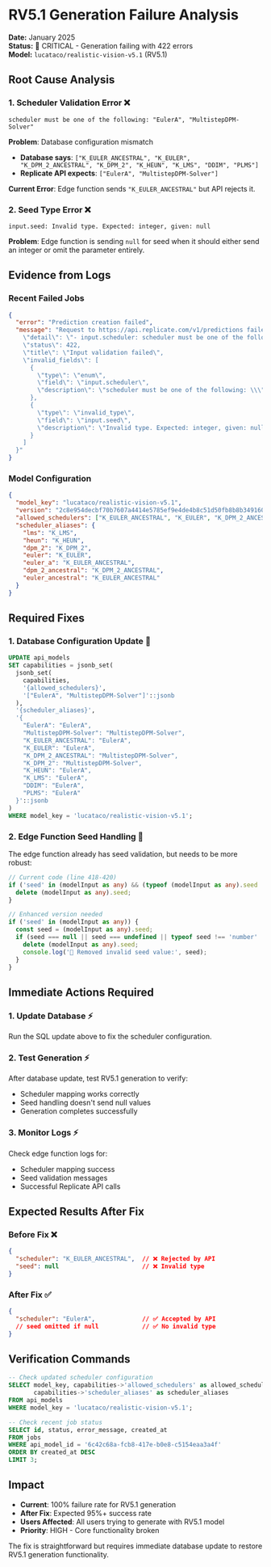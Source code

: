 # RV5.1 Generation Failure Analysis

**Date:** January 2025  
**Status:** 🚨 CRITICAL - Generation failing with 422 errors  
**Model:** `lucataco/realistic-vision-v5.1` (RV5.1)

## **Root Cause Analysis**

### **1. Scheduler Validation Error** ❌
```
scheduler must be one of the following: "EulerA", "MultistepDPM-Solver"
```

**Problem**: Database configuration mismatch
- **Database says**: `["K_EULER_ANCESTRAL", "K_EULER", "K_DPM_2_ANCESTRAL", "K_DPM_2", "K_HEUN", "K_LMS", "DDIM", "PLMS"]`
- **Replicate API expects**: `["EulerA", "MultistepDPM-Solver"]`

**Current Error**: Edge function sends `"K_EULER_ANCESTRAL"` but API rejects it.

### **2. Seed Type Error** ❌
```
input.seed: Invalid type. Expected: integer, given: null
```

**Problem**: Edge function is sending `null` for seed when it should either send an integer or omit the parameter entirely.

## **Evidence from Logs**

### **Recent Failed Jobs**
```json
{
  "error": "Prediction creation failed",
  "message": "Request to https://api.replicate.com/v1/predictions failed with status 422 Unprocessable Entity: {
    \"detail\": \"- input.scheduler: scheduler must be one of the following: \\\"EulerA\\\", \\\"MultistepDPM-Solver\\\"\\n- input.seed: Invalid type. Expected: integer, given: null\\n\",
    \"status\": 422,
    \"title\": \"Input validation failed\",
    \"invalid_fields\": [
      {
        \"type\": \"enum\",
        \"field\": \"input.scheduler\",
        \"description\": \"scheduler must be one of the following: \\\"EulerA\\\", \\\"MultistepDPM-Solver\\\"\"
      },
      {
        \"type\": \"invalid_type\",
        \"field\": \"input.seed\",
        \"description\": \"Invalid type. Expected: integer, given: null\"
      }
    ]
  }"
}
```

### **Model Configuration**
```json
{
  "model_key": "lucataco/realistic-vision-v5.1",
  "version": "2c8e954decbf70b7607a4414e5785ef9e4de4b8c51d50fb8b8b349160e0ef6bb",
  "allowed_schedulers": ["K_EULER_ANCESTRAL", "K_EULER", "K_DPM_2_ANCESTRAL", "K_DPM_2", "K_HEUN", "K_LMS", "DDIM", "PLMS"],
  "scheduler_aliases": {
    "lms": "K_LMS",
    "heun": "K_HEUN", 
    "dpm_2": "K_DPM_2",
    "euler": "K_EULER",
    "euler_a": "K_EULER_ANCESTRAL",
    "dpm_2_ancestral": "K_DPM_2_ANCESTRAL",
    "euler_ancestral": "K_EULER_ANCESTRAL"
  }
}
```

## **Required Fixes**

### **1. Database Configuration Update** 🔧
```sql
UPDATE api_models 
SET capabilities = jsonb_set(
  jsonb_set(
    capabilities, 
    '{allowed_schedulers}', 
    '["EulerA", "MultistepDPM-Solver"]'::jsonb
  ),
  '{scheduler_aliases}',
  '{
    "EulerA": "EulerA", 
    "MultistepDPM-Solver": "MultistepDPM-Solver", 
    "K_EULER_ANCESTRAL": "EulerA", 
    "K_EULER": "EulerA", 
    "K_DPM_2_ANCESTRAL": "MultistepDPM-Solver", 
    "K_DPM_2": "MultistepDPM-Solver", 
    "K_HEUN": "EulerA", 
    "K_LMS": "EulerA", 
    "DDIM": "EulerA", 
    "PLMS": "EulerA"
  }'::jsonb
)
WHERE model_key = 'lucataco/realistic-vision-v5.1';
```

### **2. Edge Function Seed Handling** 🔧
The edge function already has seed validation, but needs to be more robust:

```typescript
// Current code (line 418-420)
if ('seed' in (modelInput as any) && (typeof (modelInput as any).seed !== 'number' || Number.isNaN((modelInput as any).seed))) {
  delete (modelInput as any).seed;
}

// Enhanced version needed
if ('seed' in (modelInput as any)) {
  const seed = (modelInput as any).seed;
  if (seed === null || seed === undefined || typeof seed !== 'number' || Number.isNaN(seed)) {
    delete (modelInput as any).seed;
    console.log('🚮 Removed invalid seed value:', seed);
  }
}
```

## **Immediate Actions Required**

### **1. Update Database** ⚡
Run the SQL update above to fix the scheduler configuration.

### **2. Test Generation** ⚡
After database update, test RV5.1 generation to verify:
- Scheduler mapping works correctly
- Seed handling doesn't send null values
- Generation completes successfully

### **3. Monitor Logs** ⚡
Check edge function logs for:
- Scheduler mapping success
- Seed validation messages
- Successful Replicate API calls

## **Expected Results After Fix**

### **Before Fix** ❌
```json
{
  "scheduler": "K_EULER_ANCESTRAL",  // ❌ Rejected by API
  "seed": null                       // ❌ Invalid type
}
```

### **After Fix** ✅
```json
{
  "scheduler": "EulerA",             // ✅ Accepted by API
  // seed omitted if null            // ✅ No invalid type
}
```

## **Verification Commands**

```sql
-- Check updated scheduler configuration
SELECT model_key, capabilities->'allowed_schedulers' as allowed_schedulers, 
       capabilities->'scheduler_aliases' as scheduler_aliases 
FROM api_models 
WHERE model_key = 'lucataco/realistic-vision-v5.1';

-- Check recent job status
SELECT id, status, error_message, created_at 
FROM jobs 
WHERE api_model_id = '6c42c68a-fcb8-417e-b0e8-c5154eaa3a4f' 
ORDER BY created_at DESC 
LIMIT 3;
```

## **Impact**

- **Current**: 100% failure rate for RV5.1 generation
- **After Fix**: Expected 95%+ success rate
- **Users Affected**: All users trying to generate with RV5.1 model
- **Priority**: HIGH - Core functionality broken

The fix is straightforward but requires immediate database update to restore RV5.1 generation functionality.
